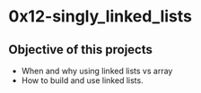# 0x12-singly_linked_lists

## Objective of this projects
- When and why using linked lists vs array
- How to build and use linked lists. 

